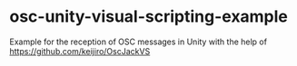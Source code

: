 # osc-unity-visual-scripting-example
Example for the reception of OSC messages in Unity with the help of https://github.com/keijiro/OscJackVS
